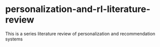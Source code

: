 # personalization-and-rl-literature-review
This is a series literature review of personalization and recommendation systems
